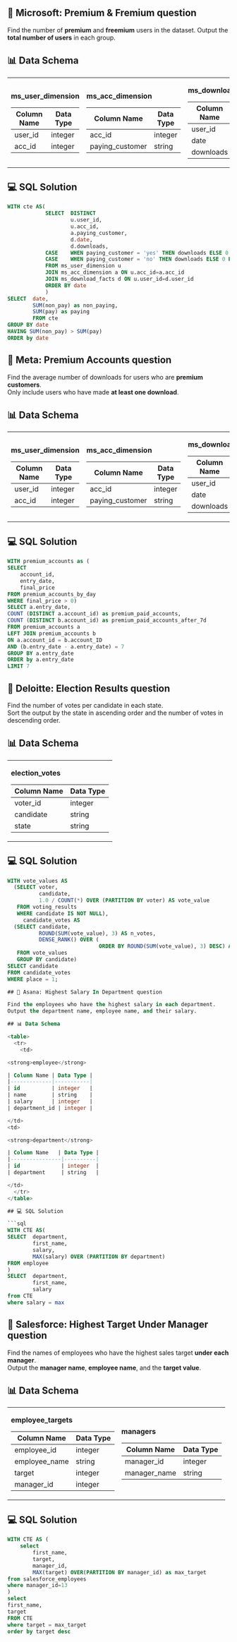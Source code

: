 ## 📝 Microsoft: Premium & Fremium question

Find the number of **premium** and **freemium** users in the dataset. Output the **total number of users** in each group.


## 📊 Data Schema

<table>
  <tr>
    <td>

<strong>ms_user_dimension</strong>

| Column Name | Data Type |
|-------------|-----------|
| user_id     | integer   |
| acc_id      | integer   |

</td>
<td>

<strong>ms_acc_dimension</strong>

| Column Name       | Data Type |
|-------------------|-----------|
| acc_id            | integer   |
| paying_customer   | string    |

</td>
<td>

<strong>ms_download_facts</strong>

| Column Name | Data Type |
|-------------|-----------|
| user_id     | integer   |
| date        | date      |
| downloads   | integer   |

</td>
  </tr>
</table>

## 💻 SQL Solution

```sql
WITH cte AS(
            SELECT  DISTINCT
                    u.user_id,
                    u.acc_id,
                    a.paying_customer,
                    d.date,
                    d.downloads,
            CASE    WHEN paying_customer = 'yes' THEN downloads ELSE 0 END AS pay,
            CASE    WHEN paying_customer = 'no' THEN downloads ELSE 0 END AS non_pay
            FROM ms_user_dimension u
            JOIN ms_acc_dimension a ON u.acc_id=a.acc_id
            JOIN ms_download_facts d ON u.user_id=d.user_id
            ORDER BY date
            )
SELECT  date,
        SUM(non_pay) as non_paying,
        SUM(pay) as paying
        FROM cte
GROUP BY date
HAVING SUM(non_pay) > SUM(pay)
ORDER by date
```

## 📝 Meta: Premium Accounts question

Find the average number of downloads for users who are **premium customers**.  
Only include users who have made **at least one download**.

## 📊 Data Schema

<table>
  <tr>
    <td>

<strong>ms_user_dimension</strong>

| Column Name | Data Type |
|-------------|-----------|
| user_id     | integer   |
| acc_id      | integer   |

</td>
<td>

<strong>ms_acc_dimension</strong>

| Column Name       | Data Type |
|-------------------|-----------|
| acc_id            | integer   |
| paying_customer   | string    |

</td>
<td>

<strong>ms_download_facts</strong>

| Column Name | Data Type |
|-------------|-----------|
| user_id     | integer   |
| date        | date      |
| downloads   | integer   |

</td>
  </tr>
</table>

## 💻 SQL Solution

```sql
WITH premium_accounts as (
SELECT
    account_id,
    entry_date,
    final_price
FROM premium_accounts_by_day
WHERE final_price > 0)
SELECT a.entry_date,
COUNT (DISTINCT a.account_id) as premium_paid_accounts,
COUNT (DISTINCT b.account_id) as premium_paid_accounts_after_7d
FROM premium_accounts a
LEFT JOIN premium_accounts b
ON a.account_id = b.account_ID
AND (b.entry_date - a.entry_date) = 7
GROUP BY a.entry_date
ORDER by a.entry_date
LIMIT 7
```

## 📝 Deloitte: Election Results question

Find the number of votes per candidate in each state.  
Sort the output by the state in ascending order and the number of votes in descending order.

## 📊 Data Schema

<table>
  <tr>
    <td>

<strong>election_votes</strong>

| Column Name | Data Type |
|-------------|-----------|
| voter_id    | integer   |
| candidate   | string    |
| state       | string    |

</td>
  </tr>
</table>

## 💻 SQL Solution

```sql
WITH vote_values AS
  (SELECT voter,
          candidate,
          1.0 / COUNT(*) OVER (PARTITION BY voter) AS vote_value
   FROM voting_results
   WHERE candidate IS NOT NULL),
     candidate_votes AS
  (SELECT candidate,
          ROUND(SUM(vote_value), 3) AS n_votes,
          DENSE_RANK() OVER (
                             ORDER BY ROUND(SUM(vote_value), 3) DESC) AS place
   FROM vote_values
   GROUP BY candidate)
SELECT candidate
FROM candidate_votes
WHERE place = 1;

## 📝 Asana: Highest Salary In Department question

Find the employees who have the highest salary in each department.  
Output the department name, employee name, and their salary.

## 📊 Data Schema

<table>
  <tr>
    <td>

<strong>employee</strong>

| Column Name | Data Type |
|-------------|-----------|
| id          | integer   |
| name        | string    |
| salary      | integer   |
| department_id | integer |

</td>
<td>

<strong>department</strong>

| Column Name   | Data Type |
|----------------|----------|
| id             | integer  |
| department     | string   |

</td>
  </tr>
</table>

## 💻 SQL Solution

```sql
WITH CTE AS(
SELECT  department,
        first_name,
        salary,
        MAX(salary) OVER (PARTITION BY department)
FROM employee
)
SELECT  department,
        first_name,
        salary
from CTE
where salary = max
```
## 📝 Salesforce: Highest Target Under Manager question

Find the names of employees who have the highest sales target **under each manager**.  
Output the **manager name**, **employee name**, and the **target value**.

## 📊 Data Schema

<table>
  <tr>
    <td>

<strong>employee_targets</strong>

| Column Name | Data Type |
|-------------|-----------|
| employee_id | integer   |
| employee_name | string  |
| target      | integer   |
| manager_id  | integer   |

</td>
<td>

<strong>managers</strong>

| Column Name   | Data Type |
|----------------|----------|
| manager_id     | integer  |
| manager_name   | string   |

</td>
  </tr>
</table>

## 💻 SQL Solution

```sql
WITH CTE AS (
    select
        first_name,
        target,
        manager_id,
        MAX(target) OVER(PARTITION BY manager_id) as max_target
from salesforce_employees
where manager_id=13
)
select
first_name,
target
FROM CTE
where target = max_target
order by target desc

